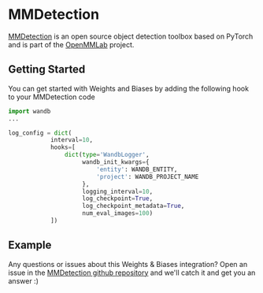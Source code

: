 # MMDetection

[MMDetection](https://github.com/open-mmlab/mmdetection/) is an open source object detection toolbox based on PyTorch and is part of the [OpenMMLab](https://openmmlab.com) project.

## Getting Started

You can get started with Weights and Biases by adding the following hook to your  MMDetection code

```python
import wandb
...

log_config = dict(
            interval=10,
            hooks=[
                dict(type='WandbLogger',
                     wandb_init_kwargs={
                         'entity': WANDB_ENTITY,
                         'project': WANDB_PROJECT_NAME
                     },
                     logging_interval=10,
                     log_checkpoint=True,
                     log_checkpoint_metadata=True,
                     num_eval_images=100)
            ])
```

## Example

Any questions or issues about this Weights & Biases integration? Open an issue in the [MMDetection github repository](https://github.com/open-mmlab/mmdetection) and we'll catch it and get you an answer :)
